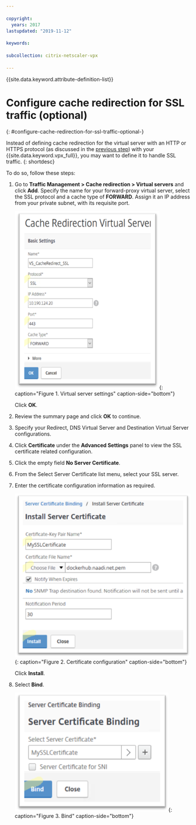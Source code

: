 ```yaml
---

copyright:
  years: 2017
lastupdated: "2019-11-12"

keywords:

subcollection: citrix-netscaler-vpx

---
```


{{site.data.keyword.attribute-definition-list}}

# Configure cache redirection for SSL traffic (optional)
{: #configure-cache-redirection-for-ssl-traffic-optional-}

Instead of defining cache redirection for the virtual server with an HTTP or HTTPS protocol (as discussed in the [previous step](/docs/citrix-netscaler-vpx?topic=citrix-netscaler-vpx-configure-cache-redirection-for-http-traffic)) with your {{site.data.keyword.vpx_full}}, you may want to define it to handle SSL traffic.
{: shortdesc}

To do so, follow these steps:

1. Go to **Traffic Management > Cache redirection > Virtual servers** and click **Add**. Specify the name for your forward-proxy virtual server, select the SSL protocol and a cache type of **FORWARD**. Assign it an IP address from your private subnet, with its requisite port.

   ![Virtual Server settings](images/fp14.png){: caption="Figure 1. Virtual server settings" caption-side="bottom"}

   Click **OK**.

2. Review the summary page and click **OK** to continue.
3. Specify your Redirect, DNS Virtual Server and Destination Virtual Server configurations.
4. Click **Certificate** under the **Advanced Settings** panel to view the SSL certificate related configuration.
5. Click the empty field **No Server Certificate**.
6. From the Select Server Certificate list menu, select your SSL server.
7. Enter the certificate configuration information as required.

   ![Certificate configuration](images/fp15.png){: caption="Figure 2. Certificate configuration" caption-side="bottom"}

   Click **Install**.

8. Select **Bind**.

   ![Bind](images/fp16.png){: caption="Figure 3. Bind" caption-side="bottom"}
